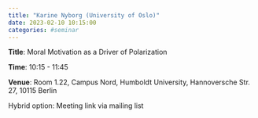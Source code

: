 ```yaml
---
title: "Karine Nyborg (University of Oslo)"
date: 2023-02-10 10:15:00
categories: #seminar
---
```


**Title**: Moral Motivation as a Driver of Polarization  

**Time**: 10:15 - 11:45  

**Venue**: Room 1.22, Campus Nord, Humboldt University, Hannoversche Str. 27, 10115 Berlin  

Hybrid option: Meeting link via mailing list
